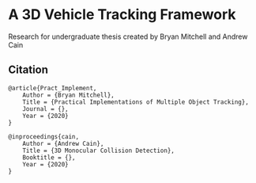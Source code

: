 # A 3D Vehicle Tracking Framework
Research for undergraduate thesis created by Bryan Mitchell and Andrew Cain

## Citation

    @article{Pract_Implement,
        Author = {Bryan Mitchell},
        Title = {Practical Implementations of Multiple Object Tracking},
        Journal = {},
        Year = {2020}
    }

    @inproceedings{cain,
        Author = {Andrew Cain},
        Title = {3D Monocular Collision Detection},
        Booktitle = {},
        Year = {2020}
    }

